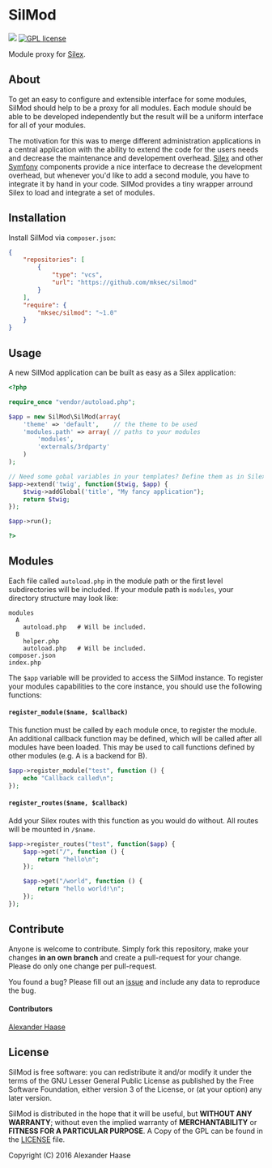 # SilMod

[![](https://img.shields.io/github/issues-raw/mksec/silmod.svg?style=flat-square)](https://github.com/mksec/silmod/issues) [![GPL license](http://img.shields.io/badge/license-LGPL-blue.svg?style=flat-square)](http://www.gnu.org/licenses/)

Module proxy for [Silex](http://silex.sensiolabs.org/).


## About

To get an easy to configure and extensible interface for some modules, SilMod should help to be a proxy for all modules. Each module should be able to be developed independently but the result will be a uniform interface for all of your modules.

The motivation for this was to merge different administration applications in a central application with the ability to extend the code for the users needs and decrease the maintenance and developement overhead. [Silex](http://silex.sensiolabs.org/) and other [Symfony](https://symfony.com/) components provide a nice interface to decrease the development overhead, but whenever you'd like to add a second module, you have to integrate it by hand in your code. SilMod provides a tiny wrapper arround Silex to load and integrate a set of modules.


## Installation

Install SilMod via ``composer.json``:

```json
{
    "repositories": [
        {
            "type": "vcs",
            "url": "https://github.com/mksec/silmod"
        }
    ],
    "require": {
        "mksec/silmod": "~1.0"
    }
}
```

## Usage

A new SilMod application can be built as easy as a Silex application:
```php
<?php

require_once "vendor/autoload.php";

$app = new SilMod\SilMod(array(
	'theme' => 'default',    // the theme to be used
	'modules.path' => array( // paths to your modules
		'modules',
		'externals/3rdparty'
	)
);

// Need some gobal variables in your templates? Define them as in Silex:
$app->extend('twig', function($twig, $app) {
    $twig->addGlobal('title', "My fancy application");
    return $twig;
});

$app->run();

?>
```


## Modules

Each file called `autoload.php` in the module path or the first level subdirectories will be included. If your module path is `modules`, your directory structure may look like:

```
modules
  A
    autoload.php   # Will be included.
  B
    helper.php
    autoload.php   # Will be included.
composer.json
index.php
```

The `$app` variable will be provided to access the SilMod instance. To register your modules capabilities to the core instance, you should use the following functions:

#### `register_module($name, $callback)`

This function must be called by each module once, to register the module. An additional callback function may be defined, which will be called after all modules have been loaded. This may be used to call functions defined by other modules (e.g. A is a backend for B).

```php
$app->register_module("test", function () {
	echo "Callback called\n";
});
```

#### `register_routes($name, $callback)`

Add your Silex routes with this function as you would do without. All routes will be mounted in `/$name`.

```php
$app->register_routes("test", function($app) {
	$app->get("/", function () {
		return "hello\n";
	});

	$app->get("/world", function () {
		return "hello world!\n";
	});
});
```


## Contribute

Anyone is welcome to contribute. Simply fork this repository, make your changes **in an own branch** and create a pull-request for your change. Please do only one change per pull-request.

You found a bug? Please fill out an [issue](https://github.com/mksec/silmod/issues) and include any data to reproduce the bug.

#### Contributors

[Alexander Haase](https://github.com/alehaa)


## License

SilMod is free software: you can redistribute it and/or modify it under the terms of the GNU Lesser General Public License as published by the Free Software Foundation, either version 3 of the License, or (at your option) any later version.

SilMod is distributed in the hope that it will be useful, but **WITHOUT ANY WARRANTY**; without even the implied warranty of **MERCHANTABILITY** or **FITNESS FOR A PARTICULAR PURPOSE**. A Copy of the GPL can be found in the [LICENSE](LICENSE) file.

Copyright (C) 2016 Alexander Haase
